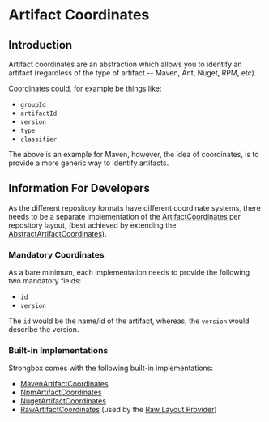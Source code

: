# Artifact Coordinates

## Introduction

Artifact coordinates are an abstraction which allows you to identify an artifact (regardless of the type of artifact -- Maven, Ant, Nuget, RPM, etc).

Coordinates could, for example be things like:

* `groupId`
* `artifactId`
* `version`
* `type`
* `classifier`

The above is an example for Maven, however, the idea of coordinates, is to provide a more generic way to identify artifacts.

## Information For Developers

As the different repository formats have different coordinate systems, there needs to be a separate implementation of 
the [ArtifactCoordinates] per repository layout, (best achieved by extending the [AbstractArtifactCoordinates]).

### Mandatory Coordinates

As a bare minimum, each implementation needs to provide the following two mandatory fields:

* `id`
* `version`

The `id` would be the name/id of the artifact, whereas, the `version` would describe the version.

### Built-in Implementations

Strongbox comes with the following built-in implementations:

* [MavenArtifactCoordinates](https://github.com/strongbox/strongbox/blob/master/strongbox-storage/strongbox-storage-layout-providers/strongbox-storage-maven-layout/strongbox-storage-maven-layout-provider/src/main/java/org/carlspring/strongbox/artifact/coordinates/MavenArtifactCoordinates.java)
* [NpmArtifactCoordinates](https://github.com/strongbox/strongbox/blob/master/strongbox-storage/strongbox-storage-layout-providers/strongbox-storage-npm-layout-provider/src/main/java/org/carlspring/strongbox/artifact/coordinates/NpmArtifactCoordinates.java)
* [NugetArtifactCoordinates](https://github.com/strongbox/strongbox/blob/master/strongbox-storage/strongbox-storage-layout-providers/strongbox-storage-nuget-layout-provider/src/main/java/org/carlspring/strongbox/artifact/coordinates/NugetArtifactCoordinates.java)
* [RawArtifactCoordinates](https://github.com/strongbox/strongbox/blob/master/strongbox-storage/strongbox-storage-api/src/main/java/org/carlspring/strongbox/artifact/coordinates/RawArtifactCoordinates.java) (used by the [Raw Layout Provider])


[ArtifactCoordinates]: https://github.com/strongbox/strongbox/tree/master/strongbox-storage/strongbox-storage-api/src/main/java/org/carlspring/strongbox/artifact/coordinates/ArtifactCoordinates.java
[AbstractArtifactCoordinates]: https://github.com/strongbox/strongbox/tree/master/strongbox-storage/strongbox-storage-api/src/main/java/org/carlspring/strongbox/artifact/coordinates/AbstractArtifactCoordinates.java
[Raw Layout Provider]: https://github.com/strongbox/strongbox/blob/master/strongbox-storage/strongbox-storage-layout-providers/strongbox-storage-raw-layout-provider/src/main/java/org/carlspring/strongbox/providers/layout/RawLayoutProvider.java
